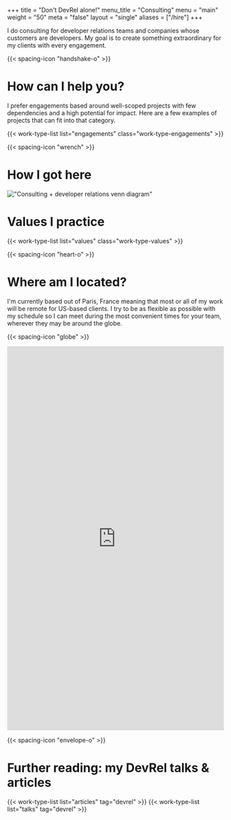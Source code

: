 +++
title = "Don't DevRel alone!"
menu_title = "Consulting"
menu = "main"
weight = "50"
meta = "false"
layout = "single"
aliases = ["/hire"]
+++

I do consulting for developer relations teams and companies whose customers are developers. My goal is to create something extraordinary for my clients with every engagement.

{{< spacing-icon "handshake-o" >}}

# How can I help you?
I prefer engagements based around well-scoped projects with few dependencies and a high potential for impact. Here are a few examples of projects that can fit into that category.

{{< work-type-list list="engagements" class="work-type-engagements" >}}

{{< spacing-icon "wrench" >}}

# How I got here

!["Consulting + developer relations venn diagram"](/images/consulting-devrel-experience.png)

# Values I practice

{{< work-type-list list="values" class="work-type-values" >}}

{{< spacing-icon "heart-o" >}}

# Where am I located?

I'm currently based out of Paris, France meaning that most or all of my work will be remote for US-based clients. I try to be as flexible as possible with my schedule so I can meet during the most convenient times for your team, wherever they may be around the globe.

{{< spacing-icon "globe" >}}

<script src="https://static.airtable.com/js/embed/embed_snippet_v1.js"></script>
<iframe class="airtable-embed airtable-dynamic-height" src="https://airtable.com/embed/shrjVwH4OCjRNfojd?backgroundColor=white" frameborder="0" onmousewheel="" width="100%" height="891" style="background: white;"></iframe>

{{< spacing-icon "envelope-o" >}}

# Further reading: my DevRel talks & articles

{{< work-type-list list="articles" tag="devrel" >}}
{{< work-type-list list="talks" tag="devrel" >}}
